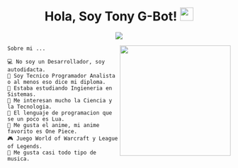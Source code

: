 <h1 align="center"> 
Hola, Soy Tony G-Bot! 
 <img src="https://media.giphy.com/media/hvRJCLFzcasrR4ia7z/giphy.gif" width="30">
</h1>

<p align="center">
<a href="https://github.com/DenverCoder1/readme-typing-svg">
<img src="https://readme-typing-svg.herokuapp.com?lines=Autodidacta...;Entusiasta...;Siempre%20aprendiendo%20cosas%20nuevas.&center=true&width=380&height=45"></a>
</p>

<img align="right" src="https://github.com/TonyG-Bot/TonyG-Bot/blob/main/imgbin_23d8a34fd67a668436624e63a5acea56.png" width="250" />

```
Sobre mi ...

💻 No soy un Desarrollador, soy autodidacta.
👻 Soy Tecnico Programador Analista o al menos eso dice mi diploma.
🔭 Estaba estudiando Ingieneria en Sistemas.
📝 Me interesan mucho la Ciencia y la Tecnologia.
🌟 El lenguaje de programacion que se un poco es Lua.
🍥 Me gusta el anime, mi anime favorito es One Piece.
🎮 Juego World of Warcraft y League of Legends.
🎵 Me gusta casi todo tipo de musica.

```
